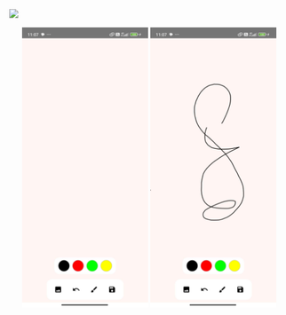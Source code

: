 <a href="https://github.com/DangCaoHau2004/DrawingAppKotlin/releases/download/v1.0.0/drawApp.apk">
  <img src="https://playerzon.com/asset/download.png" width="200"/>
</a>

<p align="center">
  <img src="https://github.com/DangCaoHau2004/DrawingAppKotlin/blob/main/images/images_1.jpg?raw=true" width="45%" />
  <img src="https://github.com/DangCaoHau2004/DrawingAppKotlin/blob/main/images/images_2.jpg?raw=true" width="45%" />
</p>
